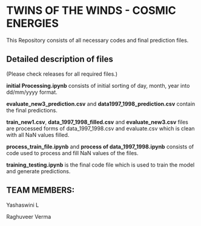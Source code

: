 # **TWINS OF THE WINDS - COSMIC ENERGIES**

This Repository consists of all necessary codes and final prediction files.

## **Detailed description of files**

(Please check releases for all required files.)

**initial Processing.ipynb** consists of initial sorting of day, month, year into dd/mm/yyyy format.

**evaluate_new3_prediction.csv** and **data1997_1998_prediction.csv** contain the final predictions.

**train_new1.csv**, **data_1997_1998_filled.csv** and **evaluate_new3.csv** files are processed forms of data_1997_1998.csv and evaluate.csv which is clean with all NaN values filled.
 
**process_train_file.ipynb** and **process of data_1997_1998.ipynb** consists of code used to process and fill NaN values of the files.

**training_testing.ipynb** is the final code file which is used to train the model and generate predictions.

## **TEAM MEMBERS:**

Yashaswini L

Raghuveer Verma
